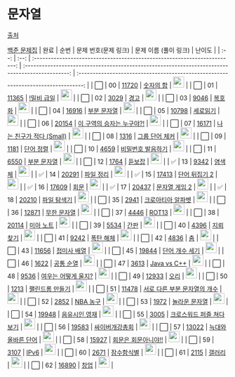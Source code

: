 <h1>문자열</h1>

[출처](https://github.com/tony9402/baekjoon/blob/main/string/README.md?plain=1)

[백준 문제집](https://www.acmicpc.net/workbook/view/7276)
| 완료 | 순번 | 문제 번호(문제 링크) | 문제 이름 (풀이 링크) | 난이도 |
| :--: | :--: | :-----------------------------------------------------------------------: | :----------------------------------------------------------------------------------------------: | :--------------------------------------------------------------------------------: |
| ⬜️ | 00 | <a href="https://www.acmicpc.net/problem/11720" target="_blank">11720</a> | <a href="../solution/11720.js" target="_blank">숫자의 합</a> | <img height="25px" width="25px" src="https://static.solved.ac/tier_small/2.svg"/> |
| ⬜️ | 01 | <a href="https://www.acmicpc.net/problem/11365" target="_blank">11365</a> | <a href="../solution/11365.js" target="_blank">!밀비 급일</a> | <img height="25px" width="25px" src="https://static.solved.ac/tier_small/2.svg"/> |
| ⬜️ | 02 | <a href="https://www.acmicpc.net/problem/3029" target="_blank">3029</a> | <a href="../solution/3029.js" target="_blank">경고</a> | <img height="25px" width="25px" src="https://static.solved.ac/tier_small/3.svg"/> |
| ⬜️ | 03 | <a href="https://www.acmicpc.net/problem/9046" target="_blank">9046</a> | <a href="../solution/9046.js" target="_blank">복호화</a> | <img height="25px" width="25px" src="https://static.solved.ac/tier_small/4.svg"/> |
| ⬜️ | 04 | <a href="https://www.acmicpc.net/problem/16916" target="_blank">16916</a> | <a href="../solution/16916.js" target="_blank">부분 문자열</a> | <img height="25px" width="25px" src="https://static.solved.ac/tier_small/4.svg"/> |
| ⬜️ | 05 | <a href="https://www.acmicpc.net/problem/10798" target="_blank">10798</a> | <a href="../solution/10798.js" target="_blank">세로읽기</a> | <img height="25px" width="25px" src="https://static.solved.ac/tier_small/5.svg"/> |
| ⬜️ | 06 | <a href="https://www.acmicpc.net/problem/20154" target="_blank">20154</a> | <a href="../solution/20154.js" target="_blank">이 구역의 승자는 누구야?!</a> | <img height="25px" width="25px" src="https://static.solved.ac/tier_small/5.svg"/> |
| ⬜️ | 07 | <a href="https://www.acmicpc.net/problem/16171" target="_blank">16171</a> | <a href="../solution/16171.js" target="_blank">나는 친구가 적다 (Small)</a> | <img height="25px" width="25px" src="https://static.solved.ac/tier_small/5.svg"/> |
| ⬜️ | 08 | <a href="https://www.acmicpc.net/problem/1316" target="_blank">1316</a> | <a href="../solution/1316.js" target="_blank">그룹 단어 체커</a> | <img height="25px" width="25px" src="https://static.solved.ac/tier_small/6.svg"/> |
| ⬜️ | 09 | <a href="https://www.acmicpc.net/problem/1181" target="_blank">1181</a> | <a href="../solution/1181.js" target="_blank">단어 정렬</a> | <img height="25px" width="25px" src="https://static.solved.ac/tier_small/6.svg"/> |
| ⬜️ | 10 | <a href="https://www.acmicpc.net/problem/4659" target="_blank">4659</a> | <a href="../solution/4659.js" target="_blank">비밀번호 발음하기</a> | <img height="25px" width="25px" src="https://static.solved.ac/tier_small/6.svg"/> |
| ⬜️ | 11 | <a href="https://www.acmicpc.net/problem/6550" target="_blank">6550</a> | <a href="../solution/6550.js" target="_blank">부분 문자열</a> | <img height="25px" width="25px" src="https://static.solved.ac/tier_small/6.svg"/> |
| ⬜️ | 12 | <a href="https://www.acmicpc.net/problem/1764" target="_blank">1764</a> | <a href="../solution/1764.js" target="_blank">듣보잡</a> | <img height="25px" width="25px" src="https://static.solved.ac/tier_small/7.svg"/> |
| ✅ | 13 | <a href="https://www.acmicpc.net/problem/9342" target="_blank">9342</a> | <a href="../solution/9342.js" target="_blank">염색체</a> | <img height="25px" width="25px" src="https://static.solved.ac/tier_small/8.svg"/> |
| ✅ | 14 | <a href="https://www.acmicpc.net/problem/20291" target="_blank">20291</a> | <a href="../solution/20291.js" target="_blank">파일 정리</a> | <img height="25px" width="25px" src="https://static.solved.ac/tier_small/8.svg"/> |
| ✅ | 15 | <a href="https://www.acmicpc.net/problem/17413" target="_blank">17413</a> | <a href="../solution/17413.js" target="_blank">단어 뒤집기 2</a> | <img height="25px" width="25px" src="https://static.solved.ac/tier_small/8.svg"/> |
| ✅ | 16 | <a href="https://www.acmicpc.net/problem/17609" target="_blank">17609</a> | <a href="../solution/17609.js" target="_blank">회문</a> | <img height="25px" width="25px" src="https://static.solved.ac/tier_small/11.svg"/> |
| ✅ | 17 | <a href="https://www.acmicpc.net/problem/20437" target="_blank">20437</a> | <a href="../solution/20437.js" target="_blank">문자열 게임 2</a> | <img height="25px" width="25px" src="https://static.solved.ac/tier_small/11.svg"/> |
| ✅ | 18 | <a href="https://www.acmicpc.net/problem/20210" target="_blank">20210</a> | <a href="../solution/20210.js" target="_blank">파일 탐색기</a> | <img height="25px" width="25px" src="https://static.solved.ac/tier_small/14.svg"/> |
| ⬜️ | 35 | <a href="https://www.acmicpc.net/problem/2941" target="_blank">2941</a> | <a href="../solution/2941.js" target="_blank">크로아티아 알파벳</a> | <img height="25px" width="25px" src="https://static.solved.ac/tier_small/6.svg"/> |
| ⬜️ | 36 | <a href="https://www.acmicpc.net/problem/12871" target="_blank">12871</a> | <a href="../solution/12871.js" target="_blank">무한 문자열</a> | <img height="25px" width="25px" src="https://static.solved.ac/tier_small/6.svg"/> |
| ⬜️ | 37 | <a href="https://www.acmicpc.net/problem/4446" target="_blank">4446</a> | <a href="../solution/4446.js" target="_blank">ROT13</a> | <img height="25px" width="25px" src="https://static.solved.ac/tier_small/6.svg"/> |
| ⬜️ | 38 | <a href="https://www.acmicpc.net/problem/20114" target="_blank">20114</a> | <a href="../solution/20114.js" target="_blank">미아 노트</a> | <img height="25px" width="25px" src="https://static.solved.ac/tier_small/6.svg"/> |
| ⬜️ | 39 | <a href="https://www.acmicpc.net/problem/5534" target="_blank">5534</a> | <a href="../solution/5534.js" target="_blank">간판</a> | <img height="25px" width="25px" src="https://static.solved.ac/tier_small/7.svg"/> |
| ⬜️ | 40 | <a href="https://www.acmicpc.net/problem/4396" target="_blank">4396</a> | <a href="../solution/4396.js" target="_blank">지뢰 찾기</a> | <img height="25px" width="25px" src="https://static.solved.ac/tier_small/7.svg"/> |
| ⬜️ | 41 | <a href="https://www.acmicpc.net/problem/9242" target="_blank">9242</a> | <a href="../solution/9242.js" target="_blank">폭탄 해체</a> | <img height="25px" width="25px" src="https://static.solved.ac/tier_small/7.svg"/> |
| ⬜️ | 42 | <a href="https://www.acmicpc.net/problem/4836" target="_blank">4836</a> | <a href="../solution/4836.js" target="_blank">춤</a> | <img height="25px" width="25px" src="https://static.solved.ac/tier_small/7.svg"/> |
| ⬜️ | 43 | <a href="https://www.acmicpc.net/problem/11656" target="_blank">11656</a> | <a href="../solution/11656.js" target="_blank">접미사 배열</a> | <img height="25px" width="25px" src="https://static.solved.ac/tier_small/7.svg"/> |
| ⬜️ | 45 | <a href="https://www.acmicpc.net/problem/19844" target="_blank">19844</a> | <a href="../solution/19844.js" target="_blank">단어 개수 세기</a> | <img height="25px" width="25px" src="https://static.solved.ac/tier_small/7.svg"/> |
| ⬜️ | 46 | <a href="https://www.acmicpc.net/problem/1622" target="_blank">1622</a> | <a href="../solution/1622.js" target="_blank">공통 순열</a> | <img height="25px" width="25px" src="https://static.solved.ac/tier_small/7.svg"/> |
| ⬜️ | 47 | <a href="https://www.acmicpc.net/problem/3613" target="_blank">3613</a> | <a href="../solution/3613.js" target="_blank">Java vs C++</a> | <img height="25px" width="25px" src="https://static.solved.ac/tier_small/8.svg"/> |
| ⬜️ | 48 | <a href="https://www.acmicpc.net/problem/9536" target="_blank">9536</a> | <a href="../solution/9536.js" target="_blank">여우는 어떻게 울지?</a> | <img height="25px" width="25px" src="https://static.solved.ac/tier_small/8.svg"/> |
| ⬜️ | 49 | <a href="https://www.acmicpc.net/problem/12933" target="_blank">12933</a> | <a href="../solution/12933.js" target="_blank">오리</a> | <img height="25px" width="25px" src="https://static.solved.ac/tier_small/8.svg"/> |
| ⬜️ | 50 | <a href="https://www.acmicpc.net/problem/1213" target="_blank">1213</a> | <a href="../solution/1213.js" target="_blank">팰린드롬 만들기</a> | <img height="25px" width="25px" src="https://static.solved.ac/tier_small/8.svg"/> |
| ⬜️ | 51 | <a href="https://www.acmicpc.net/problem/11478" target="_blank">11478</a> | <a href="../solution/11478.js" target="_blank">서로 다른 부분 문자열의 개수</a> | <img height="25px" width="25px" src="https://static.solved.ac/tier_small/8.svg"/> |
| ⬜️ | 52 | <a href="https://www.acmicpc.net/problem/2852" target="_blank">2852</a> | <a href="../solution/2852.js" target="_blank">NBA 농구</a> | <img height="25px" width="25px" src="https://static.solved.ac/tier_small/8.svg"/> |
| ⬜️ | 53 | <a href="https://www.acmicpc.net/problem/1972" target="_blank">1972</a> | <a href="../solution/1972.js" target="_blank">놀라운 문자열</a> | <img height="25px" width="25px" src="https://static.solved.ac/tier_small/8.svg"/> |
| ⬜️ | 54 | <a href="https://www.acmicpc.net/problem/19948" target="_blank">19948</a> | <a href="../solution/19948.js" target="_blank">음유시인 영재</a> | <img height="25px" width="25px" src="https://static.solved.ac/tier_small/8.svg"/> |
| ⬜️ | 55 | <a href="https://www.acmicpc.net/problem/3005" target="_blank">3005</a> | <a href="../solution/3005.js" target="_blank">크로스워드 퍼즐 쳐다보기</a> | <img height="25px" width="25px" src="https://static.solved.ac/tier_small/9.svg"/> |
| ⬜️ | 56 | <a href="https://www.acmicpc.net/problem/19583" target="_blank">19583</a> | <a href="../solution/19583.js" target="_blank">싸이버개강총회</a> | <img height="25px" width="25px" src="https://static.solved.ac/tier_small/9.svg"/> |
| ⬜️ | 57 | <a href="https://www.acmicpc.net/problem/13022" target="_blank">13022</a> | <a href="../solution/13022.js" target="_blank">늑대와 올바른 단어</a> | <img height="25px" width="25px" src="https://static.solved.ac/tier_small/9.svg"/> |
| ⬜️ | 58 | <a href="https://www.acmicpc.net/problem/15927" target="_blank">15927</a> | <a href="../solution/15927.js" target="_blank">회문은 회문아니야!!</a> | <img height="25px" width="25px" src="https://static.solved.ac/tier_small/11.svg"/> |
| ⬜️ | 59 | <a href="https://www.acmicpc.net/problem/3107" target="_blank">3107</a> | <a href="../solution/3107.js" target="_blank">IPv6</a> | <img height="25px" width="25px" src="https://static.solved.ac/tier_small/11.svg"/> |
| ⬜️ | 60 | <a href="https://www.acmicpc.net/problem/2671" target="_blank">2671</a> | <a href="../solution/2671.js" target="_blank">잠수함식별</a> | <img height="25px" width="25px" src="https://static.solved.ac/tier_small/11.svg"/> |
| ⬜️ | 61 | <a href="https://www.acmicpc.net/problem/2115" target="_blank">2115</a> | <a href="../solution/2115.js" target="_blank">갤러리</a> | <img height="25px" width="25px" src="https://static.solved.ac/tier_small/11.svg"/> |
| ⬜️ | 62 | <a href="https://www.acmicpc.net/problem/16890" target="_blank">16890</a> | <a href="../solution/16890.js" target="_blank">창업</a> | <img height="25px" width="25px" src="https://static.solved.ac/tier_small/15.svg"/> |
